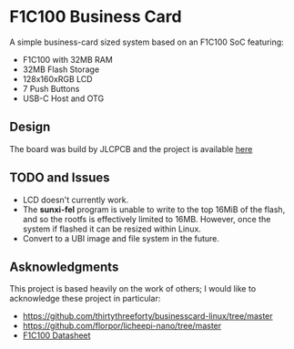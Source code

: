 # F1C100 Business Card

A simple business-card sized system based on an F1C100 SoC featuring:
* F1C100 with 32MB RAM
* 32MB Flash Storage
* 128x160xRGB LCD
* 7 Push Buttons
* USB-C Host and OTG

## Design
The board was build by JLCPCB and the project is available [here](https://oshwlab.com/tommy_tom2000/f1c100-business-card)

## TODO and Issues
* LCD doesn't currently work.
* The **sunxi-fel** program is unable to write to the top 16MiB of the flash, and so the rootfs is effectively limited to 16MB. However, once the system if flashed it can be resized within Linux.
* Convert to a UBI image and file system in the future.

## Asknowledgments
This project is based heavily on the work of others; I would like to acknowledge these project in particular:
* https://github.com/thirtythreeforty/businesscard-linux/tree/master
* https://github.com/florpor/licheepi-nano/tree/master
* [F1C100 Datasheet](https://whycan.com/files/members/3/F1C100s_Datasheet_V1_0.pdf)
